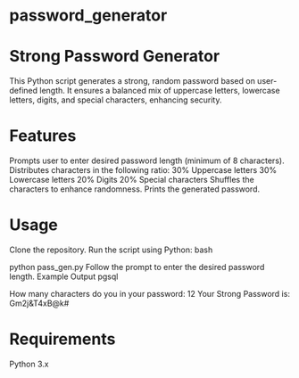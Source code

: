 # password_generator

# Strong Password Generator
This Python script generates a strong, random password based on user-defined length. It ensures a balanced mix of uppercase letters, lowercase letters, digits, and special characters, enhancing security.

# Features
Prompts user to enter desired password length (minimum of 8 characters).
Distributes characters in the following ratio:
30% Uppercase letters
30% Lowercase letters
20% Digits
20% Special characters
Shuffles the characters to enhance randomness.
Prints the generated password.
# Usage
Clone the repository.
Run the script using Python:
bash

python pass_gen.py
Follow the prompt to enter the desired password length.
Example Output
pgsql

How many characters do you in your password: 12
Your Strong Password is: Gm2j&T4xB@k#

# Requirements
Python 3.x
